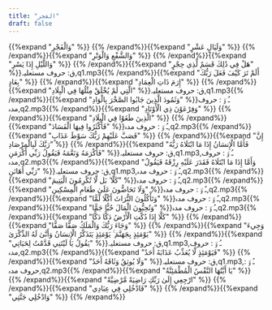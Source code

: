 ```yaml
---
title: "الفجر"
draft: false
---
```

 {{%expand "وَالْفَجْرِ" %}} {{% /expand%}}{{%expand "وَلَيَالٍ عَشْرٍ" %}} {{% /expand%}}{{%expand "وَالشَّفْعِ وَالْوَتْرِ" %}} {{% /expand%}}{{%expand "وَاللَّيْلِ إِذَا يَسْرِ" %}} {{% /expand%}}{{%expand "هَلْ فِي ذَٰلِكَ قَسَمٌ لِّذِي حِجْرٍ" %}}ق: حروف مستعلیہ,q1.mp3{{% /expand%}}{{%expand "أَلَمْ تَرَ كَيْفَ فَعَلَ رَبُّكَ بِعَادٍ" %}} {{% /expand%}}{{%expand "إِرَمَ ذَاتِ الْعِمَادِ" %}} {{% /expand%}}{{%expand "الَّتِي لَمْ يُخْلَقْ مِثْلُهَا فِي الْبِلَادِ" %}}ق: حروف مستعلیہ,q1.mp3{{% /expand%}}{{%expand "وَثَمُودَ الَّذِينَ جَابُوا الصَّخْرَ بِالْوَادِ" %}}ـُ و٘ :  حروف مدہ,q2.mp3{{% /expand%}}{{%expand "وَفِرْعَوْنَ ذِي الْأَوْتَادِ" %}} {{% /expand%}}{{%expand "الَّذِينَ طَغَوْا فِي الْبِلَادِ" %}} {{% /expand%}}{{%expand "فَأَكْثَرُوا فِيهَا الْفَسَادَ" %}}ـُ و٘ :  حروف مدہ,q2.mp3{{% /expand%}}{{%expand "فَصَبَّ عَلَيْهِمْ رَبُّكَ سَوْطَ عَذَابٍ" %}} {{% /expand%}}{{%expand "إِنَّ رَبَّكَ لَبِالْمِرْصَادِ" %}} {{% /expand%}}{{%expand "فَأَمَّا الْإِنسَانُ إِذَا مَا ابْتَلَاهُ رَبُّهُ فَأَكْرَمَهُ وَنَعَّمَهُ فَيَقُولُ رَبِّي أَكْرَمَنِ" %}}ق: حروف مستعلیہ,q1.mp3,ـُ و٘ :  حروف مدہ,q2.mp3{{% /expand%}}{{%expand "وَأَمَّا إِذَا مَا ابْتَلَاهُ فَقَدَرَ عَلَيْهِ رِزْقَهُ فَيَقُولُ رَبِّي أَهَانَنِ" %}}ق: حروف مستعلیہ,q1.mp3,ـُ و٘ :  حروف مدہ,q2.mp3{{% /expand%}}{{%expand "كَلَّا ۖ بَل لَّا تُكْرِمُونَ الْيَتِيمَ" %}}ـُ و٘ :  حروف مدہ,q2.mp3{{% /expand%}}{{%expand "وَلَا تَحَاضُّونَ عَلَىٰ طَعَامِ الْمِسْكِينِ" %}}ـُ و٘ :  حروف مدہ,q2.mp3{{% /expand%}}{{%expand "وَتَأْكُلُونَ التُّرَاثَ أَكْلًا لَّمًّا" %}}ـُ و٘ :  حروف مدہ,q2.mp3{{% /expand%}}{{%expand "وَتُحِبُّونَ الْمَالَ حُبًّا جَمًّا" %}}ـُ و٘ :  حروف مدہ,q2.mp3{{% /expand%}}{{%expand "كَلَّا إِذَا دُكَّتِ الْأَرْضُ دَكًّا دَكًّا" %}} {{% /expand%}}{{%expand "وَجَاءَ رَبُّكَ وَالْمَلَكُ صَفًّا صَفًّا" %}} {{% /expand%}}{{%expand "وَجِيءَ يَوْمَئِذٍ بِجَهَنَّمَ ۚ يَوْمَئِذٍ يَتَذَكَّرُ الْإِنسَانُ وَأَنَّىٰ لَهُ الذِّكْرَىٰ" %}} {{% /expand%}}{{%expand "يَقُولُ يَا لَيْتَنِي قَدَّمْتُ لِحَيَاتِي" %}}ق: حروف مستعلیہ,q1.mp3,ـُ و٘ :  حروف مدہ,q2.mp3{{% /expand%}}{{%expand "فَيَوْمَئِذٍ لَّا يُعَذِّبُ عَذَابَهُ أَحَدٌ" %}} {{% /expand%}}{{%expand "وَلَا يُوثِقُ وَثَاقَهُ أَحَدٌ" %}}ق: حروف مستعلیہ,q1.mp3,ـُ و٘ :  حروف مدہ,q2.mp3{{% /expand%}}{{%expand "يَا أَيَّتُهَا النَّفْسُ الْمُطْمَئِنَّةُ" %}} {{% /expand%}}{{%expand "ارْجِعِي إِلَىٰ رَبِّكِ رَاضِيَةً مَّرْضِيَّةً" %}} {{% /expand%}}{{%expand "فَادْخُلِي فِي عِبَادِي" %}} {{% /expand%}}{{%expand "وَادْخُلِي جَنَّتِي" %}} {{% /expand%}}
